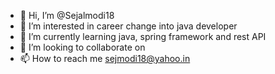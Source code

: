 - 👋 Hi, I’m @Sejalmodi18
- 👀 I’m interested in career change into java developer
- 🌱 I’m currently learning java, spring framework and rest API
- 💞️ I’m looking to collaborate on
- 📫 How to reach me sejmodi18@yahoo.in

<!---
Sejalmodi18/Sejalmodi18 is a ✨ special ✨ repository because its `README.md` (this file) appears on your GitHub profile.
You can click the Preview link to take a look at your changes.
--->
